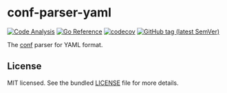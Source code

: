 # conf-parser-yaml

[![Code Analysis](https://github.com/sv-tools/conf-parser-yaml/actions/workflows/checks.yaml/badge.svg)](https://github.com/sv-tools/conf-parser-yaml/actions/workflows/checks.yaml)
[![Go Reference](https://pkg.go.dev/badge/github.com/sv-tools/conf-parser-yaml.svg)](https://pkg.go.dev/github.com/sv-tools/conf-parser-yaml)
[![codecov](https://codecov.io/gh/sv-tools/conf-parser-yaml/branch/main/graph/badge.svg?token=0XVOTDR1CW)](https://codecov.io/gh/sv-tools/conf-parser-yaml)
[![GitHub tag (latest SemVer)](https://img.shields.io/github/v/tag/sv-tools/conf-parser-yaml?style=flat)](https://github.com/sv-tools/conf-parser-yaml/releases)

The [conf](https://github.com/sv-tools/conf) parser for YAML format.


## License

MIT licensed. See the bundled [LICENSE](LICENSE) file for more details.
